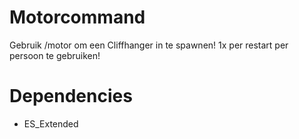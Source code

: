# Motorcommand
Gebruik /motor om een Cliffhanger in te spawnen! 1x per restart per persoon te gebruiken!

# Dependencies
- ES_Extended

